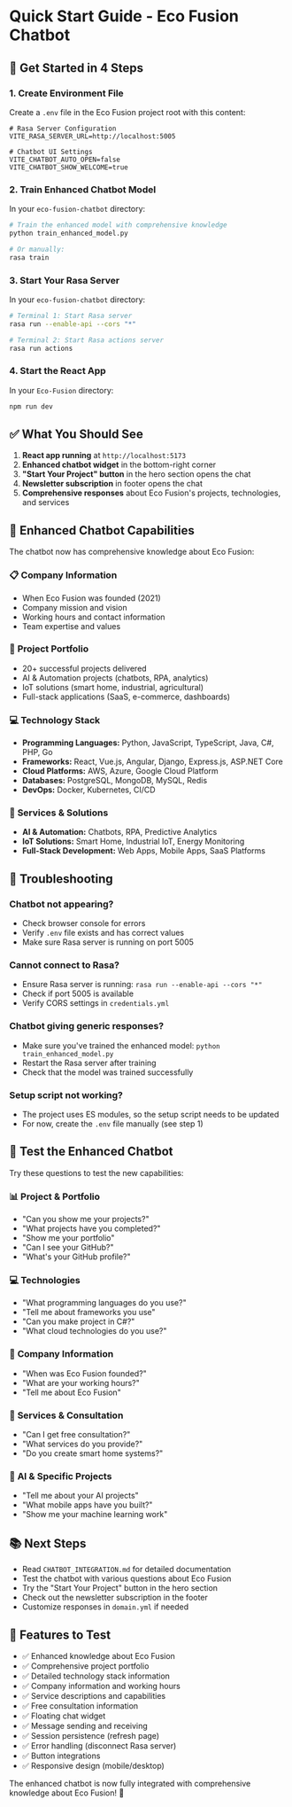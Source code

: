 # Quick Start Guide - Eco Fusion Chatbot

## 🚀 Get Started in 4 Steps

### 1. Create Environment File

Create a `.env` file in the Eco Fusion project root with this content:

```env
# Rasa Server Configuration
VITE_RASA_SERVER_URL=http://localhost:5005

# Chatbot UI Settings
VITE_CHATBOT_AUTO_OPEN=false
VITE_CHATBOT_SHOW_WELCOME=true
```

### 2. Train Enhanced Chatbot Model

In your `eco-fusion-chatbot` directory:

```bash
# Train the enhanced model with comprehensive knowledge
python train_enhanced_model.py

# Or manually:
rasa train
```

### 3. Start Your Rasa Server

In your `eco-fusion-chatbot` directory:

```bash
# Terminal 1: Start Rasa server
rasa run --enable-api --cors "*"

# Terminal 2: Start Rasa actions server
rasa run actions
```

### 4. Start the React App

In your `Eco-Fusion` directory:

```bash
npm run dev
```

## ✅ What You Should See

1. **React app running** at `http://localhost:5173`
2. **Enhanced chatbot widget** in the bottom-right corner
3. **"Start Your Project" button** in the hero section opens the chat
4. **Newsletter subscription** in footer opens the chat
5. **Comprehensive responses** about Eco Fusion's projects, technologies, and services

## 🎯 Enhanced Chatbot Capabilities

The chatbot now has comprehensive knowledge about Eco Fusion:

### 📋 **Company Information**
- When Eco Fusion was founded (2021)
- Company mission and vision
- Working hours and contact information
- Team expertise and values

### 🚀 **Project Portfolio**
- 20+ successful projects delivered
- AI & Automation projects (chatbots, RPA, analytics)
- IoT solutions (smart home, industrial, agricultural)
- Full-stack applications (SaaS, e-commerce, dashboards)

### 💻 **Technology Stack**
- **Programming Languages:** Python, JavaScript, TypeScript, Java, C#, PHP, Go
- **Frameworks:** React, Vue.js, Angular, Django, Express.js, ASP.NET Core
- **Cloud Platforms:** AWS, Azure, Google Cloud Platform
- **Databases:** PostgreSQL, MongoDB, MySQL, Redis
- **DevOps:** Docker, Kubernetes, CI/CD

### 🎯 **Services & Solutions**
- **AI & Automation:** Chatbots, RPA, Predictive Analytics
- **IoT Solutions:** Smart Home, Industrial IoT, Energy Monitoring
- **Full-Stack Development:** Web Apps, Mobile Apps, SaaS Platforms

## 🔧 Troubleshooting

### Chatbot not appearing?
- Check browser console for errors
- Verify `.env` file exists and has correct values
- Make sure Rasa server is running on port 5005

### Cannot connect to Rasa?
- Ensure Rasa server is running: `rasa run --enable-api --cors "*"`
- Check if port 5005 is available
- Verify CORS settings in `credentials.yml`

### Chatbot giving generic responses?
- Make sure you've trained the enhanced model: `python train_enhanced_model.py`
- Restart the Rasa server after training
- Check that the model was trained successfully

### Setup script not working?
- The project uses ES modules, so the setup script needs to be updated
- For now, create the `.env` file manually (see step 1)

## 🧪 Test the Enhanced Chatbot

Try these questions to test the new capabilities:

### 📊 **Project & Portfolio**
- "Can you show me your projects?"
- "What projects have you completed?"
- "Show me your portfolio"
- "Can I see your GitHub?"
- "What's your GitHub profile?"

### 💻 **Technologies**
- "What programming languages do you use?"
- "Tell me about frameworks you use"
- "Can you make project in C#?"
- "What cloud technologies do you use?"

### 🏢 **Company Information**
- "When was Eco Fusion founded?"
- "What are your working hours?"
- "Tell me about Eco Fusion"

### 🎯 **Services & Consultation**
- "Can I get free consultation?"
- "What services do you provide?"
- "Do you create smart home systems?"

### 🤖 **AI & Specific Projects**
- "Tell me about your AI projects"
- "What mobile apps have you built?"
- "Show me your machine learning work"

## 📚 Next Steps

- Read `CHATBOT_INTEGRATION.md` for detailed documentation
- Test the chatbot with various questions about Eco Fusion
- Try the "Start Your Project" button in the hero section
- Check out the newsletter subscription in the footer
- Customize responses in `domain.yml` if needed

## 🎉 Features to Test

- ✅ Enhanced knowledge about Eco Fusion
- ✅ Comprehensive project portfolio
- ✅ Detailed technology stack information
- ✅ Company information and working hours
- ✅ Service descriptions and capabilities
- ✅ Free consultation information
- ✅ Floating chat widget
- ✅ Message sending and receiving
- ✅ Session persistence (refresh page)
- ✅ Error handling (disconnect Rasa server)
- ✅ Button integrations
- ✅ Responsive design (mobile/desktop)

The enhanced chatbot is now fully integrated with comprehensive knowledge about Eco Fusion! 🚀
